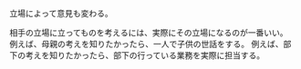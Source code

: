 立場によって意見も変わる。

相手の立場に立ってものを考えるには、実際にその立場になるのが一番いい。
例えば、母親の考えを知りたかったら、一人で子供の世話をする。
例えば、部下の考えを知りたかったら、部下の行っている業務を実際に担当する。
